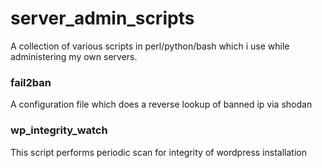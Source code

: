 # server_admin_scripts
A collection of various scripts in perl/python/bash which i use while administering my own servers.

### fail2ban
A configuration file which does a reverse lookup of banned ip via shodan

### wp_integrity_watch
This script performs periodic scan for integrity of wordpress installation
